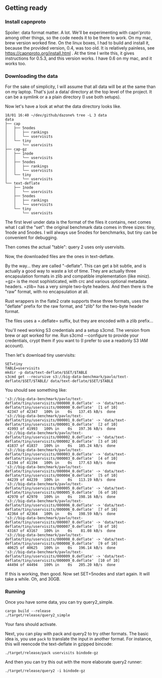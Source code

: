 

## Getting ready

### Install capnproto

Spoiler: data format matter. A lot. We'll be experimenting with capn'proto 
among other things, so the code needs it to be there to work. On my mac,
brew version worked fine. On the linux boxes, I had to build and install it,
because the provided version, 0.4, was too old. It is relatively painless, see
https://capnproto.org/install.html . At the time I write this, it gives 
instructions for 0.5.3, and this version works. I have 0.6 on my mac, and
it works too.

### Downloading the data

For the sake of simplicity, I will assume that all data will be at the same
than on my laptop. That's just a data/ directory at the top level of the
project. It can be a symlink or a a plain directory (I use both setups).

Now let's have a look at what the data directory looks like.

```
18/01 16:40 ~/dev/github/dazone% tree -L 3 data
data
├── cap
│   ├── 5nodes
│   │   ├── rankings
│   │   └── uservisits
│   └── tiny
│       └── uservisits
├── cap-gz
│   ├── 1node
│   │   └── uservisits
│   ├── 5nodes
│   │   ├── rankings
│   │   └── uservisits
│   └── tiny
│       └── uservisits
└── text-deflate
    ├── 1node
    │   └── uservisits
    ├── 5nodes
    │   ├── rankings
    │   └── uservisits
    └── tiny
        └── uservisits
```

The first level under data is the format of the files it contains, next comes
what I call the "set": the original benchmark data comes in three sizes: tiny,
1node and 5nodes. I will always use 5nodes for benchmarks, but tiny can be 
convenient for debugging.

Then comes the actual "table": query 2 uses only uservisits.

Now, the downloaded files are the ones in text-deflate.

By the way... they are called "-deflate". This can get a bit subtle, and is 
actually a good way to waste a lot of time. They are actually three
encapsulation formats in zlib and compatible implementation (like miniz). =gz=
is the most sophisticated, with crc and various optional metadata headers.
=zlib= has a very simple two-byte headers. And then there is the "raw" format,
with no encapsulation at all.

Rust wrappers in the flate2 crate supports these three formats, uses the
"deflate" prefix for the raw format, and "zlib" for the two-byte header format.

The files uses a =.deflate= suffix, but they are encoded with a zlib prefix...


You'll need working S3 credentials and a setup s3cmd. The version from brew or
apt worked for me. Run s3cmd --configure to provide your credentials, crypt
them if you want to (I prefer to use a readonly S3 IAM account).

Then let's download tiny uservisits:

```
SET=tiny
TABLE=uservisits
mkdir -p data/text-deflate/$SET/$TABLE
s3cmd get --recursive s3://big-data-benchmark/pavlo/text-deflate/$SET/$TABLE/ data/text-deflate/$SET/$TABLE
```

You should see something like: 

```
's3://big-data-benchmark/pavlo/text-deflate/tiny/uservisits/000000_0.deflate' -> 'data/text-deflate/tiny/uservisits/000000_0.deflate'  [1 of 10]
 42347 of 42347   100% in    0s   137.45 kB/s  done
's3://big-data-benchmark/pavlo/text-deflate/tiny/uservisits/000001_0.deflate' -> 'data/text-deflate/tiny/uservisits/000001_0.deflate'  [2 of 10]
 41993 of 41993   100% in    0s   197.36 kB/s  done
's3://big-data-benchmark/pavlo/text-deflate/tiny/uservisits/000002_0.deflate' -> 'data/text-deflate/tiny/uservisits/000002_0.deflate'  [3 of 10]
 41837 of 41837   100% in    0s   185.24 kB/s  done
's3://big-data-benchmark/pavlo/text-deflate/tiny/uservisits/000003_0.deflate' -> 'data/text-deflate/tiny/uservisits/000003_0.deflate'  [4 of 10]
 41194 of 41194   100% in    0s   177.63 kB/s  done
's3://big-data-benchmark/pavlo/text-deflate/tiny/uservisits/000004_0.deflate' -> 'data/text-deflate/tiny/uservisits/000004_0.deflate'  [5 of 10]
 44239 of 44239   100% in    0s   113.19 kB/s  done
's3://big-data-benchmark/pavlo/text-deflate/tiny/uservisits/000005_0.deflate' -> 'data/text-deflate/tiny/uservisits/000005_0.deflate'  [6 of 10]
 42970 of 42970   100% in    0s   198.16 kB/s  done
's3://big-data-benchmark/pavlo/text-deflate/tiny/uservisits/000006_0.deflate' -> 'data/text-deflate/tiny/uservisits/000006_0.deflate'  [7 of 10]
 42364 of 42364   100% in    0s   198.59 kB/s  done
's3://big-data-benchmark/pavlo/text-deflate/tiny/uservisits/000007_0.deflate' -> 'data/text-deflate/tiny/uservisits/000007_0.deflate'  [8 of 10]
 43167 of 43167   100% in    0s    81.08 kB/s  done
's3://big-data-benchmark/pavlo/text-deflate/tiny/uservisits/000008_0.deflate' -> 'data/text-deflate/tiny/uservisits/000008_0.deflate'  [9 of 10]
 40625 of 40625   100% in    0s   196.14 kB/s  done
's3://big-data-benchmark/pavlo/text-deflate/tiny/uservisits/000009_0.deflate' -> 'data/text-deflate/tiny/uservisits/000009_0.deflate'  [10 of 10]
 44494 of 44494   100% in    0s   205.20 kB/s  done
```

If this is working, then good. Now set SET=5nodes and start again. It will take a while. Oh, and 30GB.

### Running

Once you have some data, you can try query2_simple.

```
cargo build --release
./target/release/query2_simple
```

Your fans should activate.

Next, you can play with pack and query2 to try other formats. The basic idea
is, you use `pack` to translate the input in another format. For instance,
this will reencode the text-deflate in gzipped bincode:

`./target/release/pack uservisits bindode-gz`

And then you can try this out with the more elaborate query2 runner:

`./target/release/query2 -i bindode-gz`
